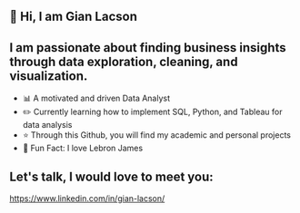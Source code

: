 ## 👋 Hi, I am Gian Lacson

## I am passionate about finding business insights through data exploration, cleaning, and visualization. 

- 📊 A motivated and driven Data Analyst
- ✏️ Currently learning how to implement SQL, Python, and Tableau for data analysis
- ⭐ Through this Github, you will find my academic and personal projects
-  👑 Fun Fact: I love Lebron James

## Let's talk, I would love to meet you:
https://www.linkedin.com/in/gian-lacson/ 



<!--
**gianpat100/gianpat100** is a ✨ _special_ ✨ repository because its `README.md` (this file) appears on your GitHub profile.

Here are some ideas to get you started:

- 🔭 I’m currently working on ...
- 🌱 I’m currently learning ...
- 👯 I’m looking to collaborate on ...
- 🤔 I’m looking for help with ...
- 💬 Ask me about ...
- 📫 How to reach me: ...
- 😄 Pronouns: ...
- ⚡ Fun fact: ...
-->

